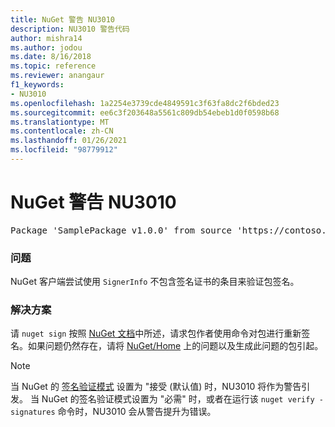 ```yaml
---
title: NuGet 警告 NU3010
description: NU3010 警告代码
author: mishra14
ms.author: jodou
ms.date: 8/16/2018
ms.topic: reference
ms.reviewer: anangaur
f1_keywords:
- NU3010
ms.openlocfilehash: 1a2254e3739cde4849591c3f63fa8dc2f6bded23
ms.sourcegitcommit: ee6c3f203648a5561c809db54ebeb1d0f0598b68
ms.translationtype: MT
ms.contentlocale: zh-CN
ms.lasthandoff: 01/26/2021
ms.locfileid: "98779912"
---
```

# <a name="nuget-warning-nu3010"></a>NuGet 警告 NU3010

<pre>Package 'SamplePackage v1.0.0' from source 'https://contoso.com/index.json': The primary signature does not have a signing certificate.</pre>

### <a name="issue"></a>问题

NuGet 客户端尝试使用 `SignerInfo` 不包含签名证书的条目来验证包签名。


### <a name="solution"></a>解决方案

请 `nuget sign` 按照 [NuGet 文档](../../create-packages/sign-a-package.md)中所述，请求包作者使用命令对包进行重新签名。如果问题仍然存在，请将 [NuGet/Home](https://github.com/NuGet/Home/issues) 上的问题以及生成此问题的包引起。


> [!Note]
> 当 NuGet 的 [签名验证模式](../../consume-packages/installing-signed-packages.md#configure-package-signature-requirements) 设置为 "接受 (默认值) 时，NU3010 将作为警告引发。 当 NuGet 的签名验证模式设置为 "必需" 时，或者在运行该 `nuget verify -signatures` 命令时，NU3010 会从警告提升为错误。 
